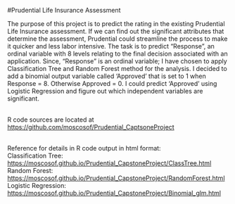 
#Prudential Life Insurance Assessment

The purpose of this project is to predict the rating in the existing Prudential Life Insurance assessment. 
If we can find out the significant attributes that determine the assessment, Prudential could streamline the process
to make it quicker and less labor intensive.  The task is to predict “Response”, an ordinal variable with 8 levels relating
to the final decision associated with an application.  Since, “Response” is an ordinal variable; I have chosen to apply 
Classification Tree and Random Forest method for the analysis.  I decided to add a binomial output variable called ‘Approved’ 
that is set to 1 when Response = 8. Otherwise Approved = 0.  I could predict ‘Approved’ using Logistic Regression and figure
out which independent variables are significant.<br><br>

R code sources are located at   https://github.com/moscosof/Prudential_CaptsoneProject<br><br>

Reference for details in R code output in html format:<br>
Classification Tree:    https://moscosof.github.io/Prudential_CapstoneProject/ClassTree.html<br>
Random Forest:          https://moscosof.github.io/Prudential_CapstoneProject/RandomForest.html<br>
Logistic Regression:    https://moscosof.github.io/Prudential_CapstoneProject/Binomial_glm.html<br>



